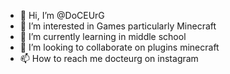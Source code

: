 - 👋 Hi, I’m @DoCEUrG
- 👀 I’m interested in Games particularly Minecraft
- 🌱 I’m currently learning in middle school
- 💞️ I’m looking to collaborate on plugins minecraft
- 📫 How to reach me docteurg on instagram

<!---
DoCEUrG/DoCEUrG is a ✨ special ✨ repository because its `README.md` (this file) appears on your GitHub profile.
You can click the Preview link to take a look at your changes.
--->
